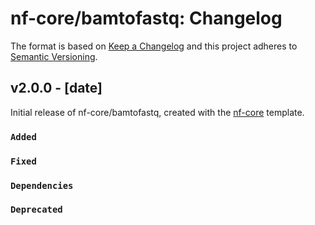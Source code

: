 # nf-core/bamtofastq: Changelog

The format is based on [Keep a Changelog](https://keepachangelog.com/en/1.0.0/)
and this project adheres to [Semantic Versioning](https://semver.org/spec/v2.0.0.html).

## v2.0.0 - [date]

Initial release of nf-core/bamtofastq, created with the [nf-core](https://nf-co.re/) template.

### `Added`

### `Fixed`

### `Dependencies`

### `Deprecated`
